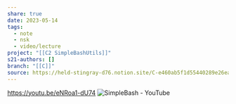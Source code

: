 ```yaml
---
share: true
date: 2023-05-14
tags:
  - note
  - nsk
  - video/lecture
project: "[[C2 SimpleBashUtils]]"
s21-authors: []
branch: "[[C]]"
source: https://held-stingray-d76.notion.site/C-e460ab5f1d55440289e26ea0b48ac689
---
```


https://youtu.be/eNRoa1-dU74
![SimpleBash - YouTube](https://youtu.be/eNRoa1-dU74)
